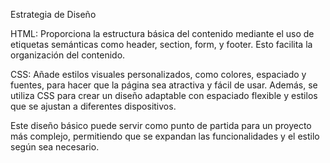 Estrategia de Diseño

HTML: Proporciona la estructura básica del contenido mediante el uso de etiquetas semánticas como header, section, form, y footer. Esto facilita la organización del contenido.

CSS: Añade estilos visuales personalizados, como colores, espaciado y fuentes, para hacer que la página sea atractiva y fácil de usar. Además, se utiliza CSS para crear un diseño adaptable con espaciado flexible y estilos que se ajustan a diferentes dispositivos.

Este diseño básico puede servir como punto de partida para un proyecto más complejo, permitiendo que se expandan las funcionalidades y el estilo según sea necesario.
